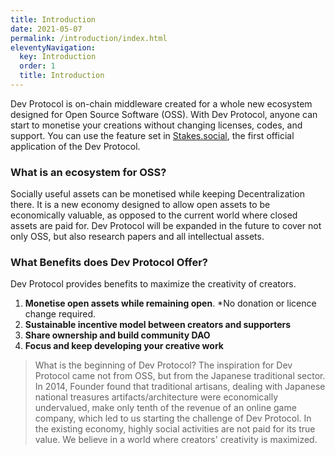```yaml
---
title: Introduction
date: 2021-05-07
permalink: /introduction/index.html
eleventyNavigation:
  key: Introduction
  order: 1
  title: Introduction
---
```


Dev Protocol is on-chain middleware created for a whole new ecosystem designed for Open Source Software (OSS). With Dev Protocol, anyone can start to monetise your creations without changing licenses, codes, and support. You can use the feature set in [Stakes.social](https://docs.devprotocol.xyz/stakes-social/), the first official application of the Dev Protocol.

### What is an ecosystem for OSS?

Socially useful assets can be monetised while keeping Decentralization there. It is a new economy designed to allow open assets to be economically valuable, as opposed to the current world where closed assets are paid for. Dev Protocol will be expanded in the future to cover not only OSS, but also research papers and all intellectual assets.

### What Benefits does Dev Protocol Offer?

Dev Protocol provides benefits to maximize the creativity of creators.

1. **Monetise open assets while remaining open**. \*No donation or licence change required.
2. **Sustainable incentive model between creators and supporters**
3. **Share ownership and build community DAO**
4. **Focus and keep developing your creative work**

> What is the beginning of Dev Protocol?
> The inspiration for Dev Protocol came not from OSS, but from the Japanese traditional sector. In 2014, Founder found that traditional artisans, dealing with Japanese national treasures artifacts/architecture were economically undervalued, make only tenth of the revenue of an online game company, which led to us starting the challenge of Dev Protocol.
> In the existing economy, highly social activities are not paid for its true value. We believe in a world where creators' creativity is maximized.

